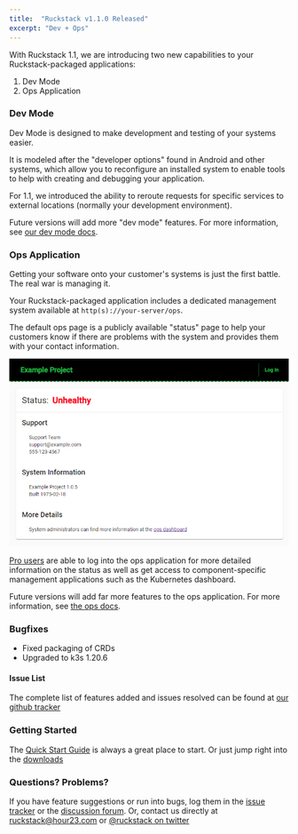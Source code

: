 ```yaml
---
title:  "Ruckstack v1.1.0 Released"
excerpt: "Dev + Ops"
---
```


With Ruckstack 1.1, we are introducing two new capabilities to your Ruckstack-packaged applications:
1. Dev Mode
1. Ops Application

### Dev Mode

Dev Mode is designed to make development and testing of your systems easier. 

It is modeled after the "developer options" found in Android and other systems, which allow you to reconfigure 
an installed system to enable tools to help with creating and debugging your application.

For 1.1, we introduced the ability to reroute requests for specific services to external locations (normally your development environment).

Future versions will add more "dev mode" features. For more information, see [our dev mode docs](/docs/server/dev-mode).

### Ops Application

Getting your software onto your customer's systems is just the first battle. The real war is managing it.

Your Ruckstack-packaged application includes a dedicated management system available at `http(s)://your-server/ops`.

The default ops page is a publicly available "status" page to help your customers know if there are problems with the system
and provides them with your contact information.

<img src="/assets/images/status-page.png">

[Pro users](/pro) are able to log into the ops application for more detailed information on the status as well as get access to 
component-specific management applications such as the Kubernetes dashboard.

Future versions will add far more features to the ops application. For more information, see [the ops docs](/docs/server/ops).

### Bugfixes

- Fixed packaging of CRDs
- Upgraded to k3s 1.20.6  

#### Issue List

The complete list of features added and issues resolved can be found at [our github tracker](https://github.com/ruckstack/ruckstack/issues?q=is%3Aissue+milestone%3Av1.1.0+is%3Aclosed)

### Getting Started

The [Quick Start Guide](/quickstart) is always a great place to start. Or just jump right into the [downloads](/download)

### Questions? Problems?

If you have feature suggestions or run into bugs, log them in the [issue tracker](https://github.com/ruckstack/ruckstack/issues) 
or the [discussion forum](https://github.com/ruckstack/ruckstack/discussions). 
Or, contact us directly at [ruckstack@hour23.com](mailto:ruckstack@hour23.com) or [@ruckstack on twitter](https://twitter.com/ruckstack) 


